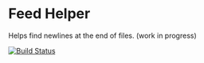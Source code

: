 Feed Helper
===========

Helps find newlines at the end of files. (work in progress)

[![Build Status](https://travis-ci.org/octalmage/Feed-Helper.svg?branch=master)](https://travis-ci.org/octalmage/Feed-Helper)